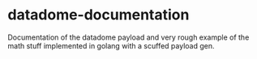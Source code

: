 # datadome-documentation
Documentation of the datadome payload and very rough example of the math stuff implemented in golang with a scuffed payload gen.

